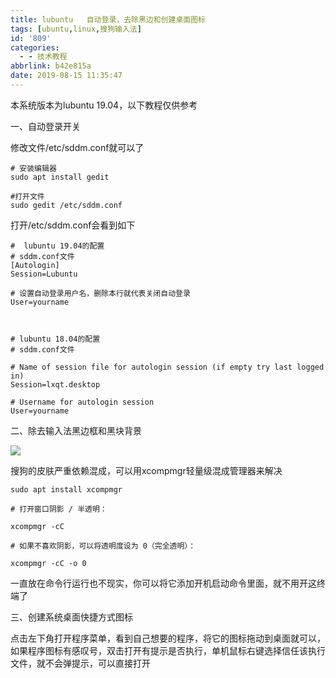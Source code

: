 ```yaml
---
title: lubuntu   自动登录，去除黑边和创建桌面图标
tags: [ubuntu,linux,搜狗输入法]
id: '809'
categories:
  - - 技术教程
abbrlink: b42e815a
date: 2019-08-15 11:35:47
---
```


本系统版本为lubuntu 19.04，以下教程仅供参考

一、自动登录开关

修改文件/etc/sddm.conf就可以了

```
# 安装编辑器
sudo apt install gedit 

#打开文件
sudo gedit /etc/sddm.conf
```

打开/etc/sddm.conf会看到如下

```
#  lubuntu 19.04的配置
# sddm.conf文件
[Autologin]
Session=Lubuntu

# 设置自动登录用户名，删除本行就代表关闭自动登录
User=yourname



# lubuntu 18.04的配置
# sddm.conf文件

# Name of session file for autologin session (if empty try last logged in)
Session=lxqt.desktop

# Username for autologin session
User=yourname
```

二、除去输入法黑边框和黑块背景

![](https://gitee.com/wittzhang/pic332b/raw/master/wp-content/uploads/2019/08/e03a5fff42e2cde863e50f04ef9b655e992807d2.png)

搜狗的皮肤严重依赖混成，可以用xcompmgr轻量级混成管理器来解决

```
sudo apt install xcompmgr

# 打开窗口阴影 / 半透明：

xcompmgr -cC

# 如果不喜欢阴影，可以将透明度设为 0（完全透明）：

xcompmgr -cC -o 0
```

一直放在命令行运行也不现实，你可以将它添加开机启动命令里面，就不用开这终端了

三、创建系统桌面快捷方式图标

点击左下角打开程序菜单，看到自己想要的程序，将它的图标拖动到桌面就可以，如果程序图标有感叹号，双击打开有提示是否执行，单机鼠标右键选择信任该执行文件，就不会弹提示，可以直接打开